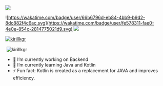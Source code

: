  

 

 ![](http://github-profile-summary-cards.vercel.app/api/cards/profile-details?username=Kirillkgr&theme=2077)
 <br>
 

![https://wakatime.com/badge/user/66b6796d-eb84-4bb9-b9d2-8dc882f4c6ac.svg](https://wakatime.com/badge/user/fe578311-fae0-4e0e-854c-2814775021d9.svg)
![](https://komarev.com/ghpvc/?username=Kirillkgr)
<br>
<p align="left"> <a href="https://github.com/ryo-ma/github-profile-trophy"><img src="https://github-profile-trophy.vercel.app/?username=kirillkgr" alt="kirillkgr" /></a> </p>
<p>&nbsp;<img align="center" src="https://github-readme-stats.vercel.app/api?username=kirillkgr&show_icons=true&locale=en" alt="kirillkgr" /></p>
 
 -  🔭 I’m currently working on Backend 
 -  🌱 I’m currently learning Java and Kotlin 
 -  ⚡ Fun fact: Kotlin is created as a replacement for JAVA and improves efficiency.
<!--
**Kirillkgr/Kirillkgr** is a ✨ _special_ ✨ repository because its `README.md` (this file) appears on your GitHub profile.

Here are some ideas to get you started:

- 🔭 I’m currently working on ...
- 🌱 I’m currently learning ...
- 👯 I’m looking to collaborate on ...
- 🤔 I’m looking for help with ...
- 💬 Ask me about ...
- 📫 How to reach me: ...
- 😄 Pronouns: ...
- ⚡ Fun fact: ...
-->
